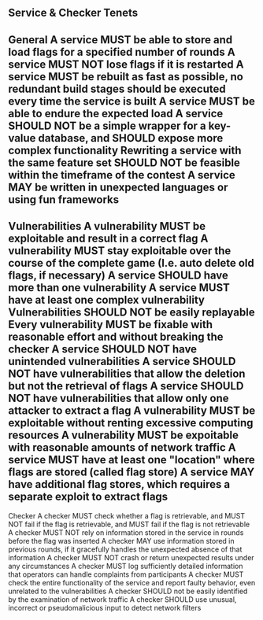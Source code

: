 Service & Checker Tenets
----------------------------
General
A service MUST be able to store and load flags for a specified number of rounds
A service MUST NOT lose flags if it is restarted
A service MUST be rebuilt as fast as possible, no redundant build stages should be executed every time the service is built
A service MUST be able to endure the expected load
A service SHOULD NOT be a simple wrapper for a key-value database, and SHOULD expose more complex functionality
Rewriting a service with the same feature set SHOULD NOT be feasible within the timeframe of the contest
A service MAY be written in unexpected languages or using fun frameworks
---------------------------
Vulnerabilities
A vulnerability MUST be exploitable and result in a correct flag
A vulnerability MUST stay exploitable over the course of the complete game (I.e. auto delete old flags, if necessary)
A service SHOULD have more than one vulnerability
A service MUST have at least one complex vulnerability
Vulnerabilities SHOULD NOT be easily replayable
Every vulnerability MUST be fixable with reasonable effort and without breaking the checker
A service SHOULD NOT have unintended vulnerabilities
A service SHOULD NOT have vulnerabilities that allow the deletion but not the retrieval of flags
A service SHOULD NOT have vulnerabilities that allow only one attacker to extract a flag
A vulnerability MUST be exploitable without renting excessive computing resources
A vulnerability MUST be expoitable with reasonable amounts of network traffic
A service MUST have at least one "location" where flags are stored (called flag store)
A service MAY have additional flag stores, which requires a separate exploit to extract flags
---------------------------
Checker
A checker MUST check whether a flag is retrievable, and MUST NOT fail if the flag is retrievable, and MUST fail if the flag is not retrievable
A checker MUST NOT rely on information stored in the service in rounds before the flag was inserted
A checker MAY use information stored in previous rounds, if it gracefully handles the unexpected absence of that information
A checker MUST NOT crash or return unexpected results under any circumstances
A checker MUST log sufficiently detailed information that operators can handle complaints from participants
A checker MUST check the entire functionality of the service and report faulty behavior, even unrelated to the vulnerabilities
A checker SHOULD not be easily identified by the examination of network traffic
A checker SHOULD use unusual, incorrect or pseudomalicious input to detect network filters